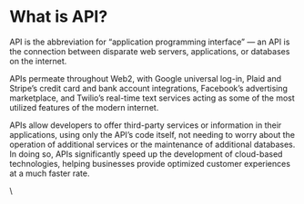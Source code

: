 # What is API?

API is the abbreviation for “application programming interface” — an API is the connection between disparate web servers, applications, or databases on the internet.

APIs permeate throughout Web2, with Google universal log-in, Plaid and Stripe’s credit card and bank account integrations, Facebook’s advertising marketplace, and Twilio’s real-time text services acting as some of the most utilized features of the modern internet.

APIs allow developers to offer third-party services or information in their applications, using only the API’s code itself, not needing to worry about the operation of additional services or the maintenance of additional databases. In doing so, APIs significantly speed up the development of cloud-based technologies, helping businesses provide optimized customer experiences at a much faster rate.

\
